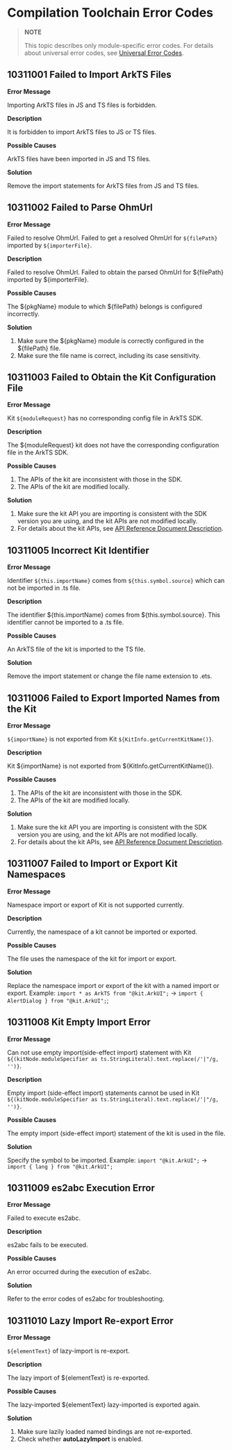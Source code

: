 # Compilation Toolchain Error Codes

> **NOTE**
>
> This topic describes only module-specific error codes. For details about universal error codes, see [Universal Error Codes](../errorcode-universal.md).

## 10311001 Failed to Import ArkTS Files

**Error Message**

Importing ArkTS files in JS and TS files is forbidden.

**Description**

It is forbidden to import ArkTS files to JS or TS files.

**Possible Causes**

ArkTS files have been imported in JS and TS files.

**Solution**

Remove the import statements for ArkTS files from JS and TS files.

## 10311002 Failed to Parse OhmUrl

**Error Message**

Failed to resolve OhmUrl. Failed to get a resolved OhmUrl for `${filePath}` imported by `${importerFile}`.

**Description**

Failed to resolve OhmUrl. Failed to obtain the parsed OhmUrl for ${filePath} imported by ${importerFile}.

**Possible Causes**

The ${pkgName} module to which ${filePath} belongs is configured incorrectly.

**Solution**

1. Make sure the ${pkgName} module is correctly configured in the ${filePath} file.
2. Make sure the file name is correct, including its case sensitivity.

## 10311003 Failed to Obtain the Kit Configuration File

**Error Message**

Kit `${moduleRequest}` has no corresponding config file in ArkTS SDK.

**Description**

The ${moduleRequest} kit does not have the corresponding configuration file in the ArkTS SDK.

**Possible Causes**

1. The APIs of the kit are inconsistent with those in the SDK.
2. The APIs of the kit are modified locally.

**Solution**

1. Make sure the kit API you are importing is consistent with the SDK version you are using, and the kit APIs are not modified locally.
2. For details about the kit APIs, see <!--RP1-->[API Reference Document Description](../development-intro.md).<!--RP1End-->

## 10311005 Incorrect Kit Identifier

**Error Message**

Identifier `${this.importName}` comes from `${this.symbol.source}` which can not be imported in .ts file.

**Description**

The identifier ${this.importName} comes from ${this.symbol.source}. This identifier cannot be imported to a .ts file.

**Possible Causes**

An ArkTS file of the kit is imported to the TS file.

**Solution**

Remove the import statement or change the file name extension to .ets.

## 10311006 Failed to Export Imported Names from the Kit

**Error Message**

`${importName}` is not exported from Kit `${KitInfo.getCurrentKitName()}`.

**Description**

Kit ${importName} is not exported from ${KitInfo.getCurrentKitName()}.

**Possible Causes**

1. The APIs of the kit are inconsistent with those in the SDK.
2. The APIs of the kit are modified locally.

**Solution**

1. Make sure the kit API you are importing is consistent with the SDK version you are using, and the kit APIs are not modified locally.
2. For details about the kit APIs, see <!--RP1-->[API Reference Document Description](../development-intro.md).<!--RP1End-->

## 10311007 Failed to Import or Export Kit Namespaces

**Error Message**

Namespace import or export of Kit is not supported currently.

**Description**

Currently, the namespace of a kit cannot be imported or exported.

**Possible Causes**

The file uses the namespace of the kit for import or export.

**Solution**

Replace the namespace import or export of the kit with a named import or export. Example: `import * as ArkTS from "@kit.ArkUI";` -> `import { AlertDialog } from "@kit.ArkUI";`;

## 10311008 Kit Empty Import Error

**Error Message**

Can not use empty import(side-effect import) statement with Kit `${(kitNode.moduleSpecifier as ts.StringLiteral).text.replace(/'|"/g, '')}`.

**Description**

Empty import (side-effect import) statements cannot be used in Kit `${(kitNode.moduleSpecifier as ts.StringLiteral).text.replace(/'|"/g, '')}`.

**Possible Causes**

The empty import (side-effect import) statement of the kit is used in the file.

**Solution**

Specify the symbol to be imported. Example: `import "@kit.ArkUI";` -> `import { lang } from "@kit.ArkUI";`

## 10311009 es2abc Execution Error

**Error Message**

Failed to execute es2abc.

**Description**

es2abc fails to be executed.

**Possible Causes**

An error occurred during the execution of es2abc.

**Solution**

Refer to the error codes of es2abc for troubleshooting.

## 10311010 Lazy Import Re-export Error

**Error Message**

`${elementText}` of lazy-import is re-export.

**Description**

The lazy import of ${elementText} is re-exported.

**Possible Causes**

The lazy-imported ${elementText} lazy-imported is exported again.

**Solution**

1. Make sure lazily loaded named bindings are not re-exported.
2. Check whether **autoLazyImport** is enabled.
